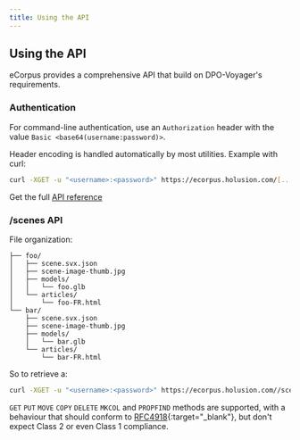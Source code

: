 ```yaml
---
title: Using the API
---
```


## Using the API

eCorpus provides a comprehensive API that build on DPO-Voyager's requirements.

### Authentication

For command-line authentication, use an `Authorization` header with the value `Basic <base64(username:password)>`.

Header encoding is handled automatically by most utilities. Example with curl:

```bash
curl -XGET -u "<username>:<password>" https://ecorpus.holusion.com/[...]
```

Get the full [API reference](/en/doc/references/api.md)

### /scenes API

File organization:

```
├── foo/
│   ├── scene.svx.json
│   ├── scene-image-thumb.jpg
│   ├── models/
│   │   └── foo.glb
│   └── articles/
│       └── foo-FR.html
└── bar/
    ├── scene.svx.json
    ├── scene-image-thumb.jpg
    ├── models/
    │   └── bar.glb
    └── articles/
        └── bar-FR.html
```

So to retrieve a:

```bash
curl -XGET -u "<username>:<password>" https://ecorpus.holusion.com//scenes/foo/models/foo.glb
```

`GET` `PUT` `MOVE` `COPY` `DELETE` `MKCOL` and `PROPFIND` methods are supported, with a behaviour that should conform to [RFC4918](http://www.webdav.org/specs/rfc4918.html){:target="_blank"}, but don't expect Class 2 or even Class 1 compliance.
